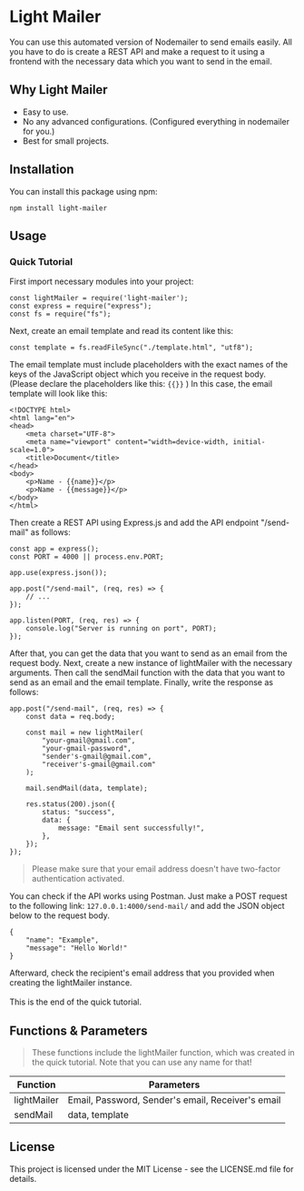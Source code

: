 # Light Mailer

You can use this automated version of Nodemailer to send emails easily. All you have to do is create a REST API and make a request to it using a frontend with the necessary data which you want to send in the email.

## Why Light Mailer

- Easy to use.
- No any advanced configurations. (Configured everything in nodemailer for you.)
- Best for small projects.



## Installation

You can install this package using npm:

```
npm install light-mailer
```

## Usage

### Quick Tutorial

First import necessary modules into your project:

```
const lightMailer = require('light-mailer');
const express = require("express");
const fs = require("fs");
```

Next, create an email template and read its content like this:

```
const template = fs.readFileSync("./template.html", "utf8");
```

The email template must include placeholders with the exact names of the keys of the JavaScript object which you receive in the request body. (Please declare the placeholders like this: `{{}}` ) In this case, the email template will look like this:

```
<!DOCTYPE html>
<html lang="en">
<head>
    <meta charset="UTF-8">
    <meta name="viewport" content="width=device-width, initial-scale=1.0">
    <title>Document</title>
</head>
<body>
    <p>Name - {{name}}</p>
    <p>Name - {{message}}</p>
</body>
</html>
```

Then create a REST API using Express.js and add the API endpoint "/send-mail" as follows:

```
const app = express();
const PORT = 4000 || process.env.PORT;

app.use(express.json());

app.post("/send-mail", (req, res) => {
    // ...
});

app.listen(PORT, (req, res) => {
    console.log("Server is running on port", PORT);
});
```

After that, you can get the data that you want to send as an email from the request body. Next, create a new instance of lightMailer with the necessary arguments. Then call the sendMail function with the data that you want to send as an email and the email template. Finally, write the response as follows:

```
app.post("/send-mail", (req, res) => {
    const data = req.body;

    const mail = new lightMailer(
        "your-gmail@gmail.com",
        "your-gmail-password",
        "sender's-gmail@gmail.com",
        "receiver's-gmail@gmail.com"
    );

    mail.sendMail(data, template);

    res.status(200).json({
        status: "success",
        data: {
            message: "Email sent successfully!",
        },
    });
});
```

> Please make sure that your email address doesn't have two-factor authentication activated.

You can check if the API works using Postman. Just make a POST request to the following link: `127.0.0.1:4000/send-mail/` and add the JSON object below to the request body.
```
{
    "name": "Example",
    "message": "Hello World!"
}
```

Afterward, check the recipient's email address that you provided when creating the lightMailer instance.
<br><br>
This is the end of the quick tutorial.

## Functions & Parameters

> These functions include the lightMailer function, which was created in the quick tutorial. Note that you can use any name for that!

| Function | Parameters |
|----------|----------|
| lightMailer | Email, Password, Sender's email, Receiver's email |
| sendMail | data, template |



## License

This project is licensed under the MIT License - see the LICENSE.md file for details.

